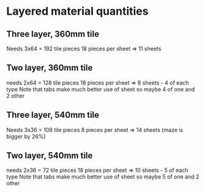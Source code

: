 # Layered material quantities

## Three layer, 360mm tile
Needs 3x64 = 192 tile pieces
18 pieces per sheet => 11 sheets


## Two layer, 360mm tile
needs 2x64 = 128 tile pieces
18 pieces per sheet => 8 sheets - 4 of each type
Note that tabs make much better use of sheet so maybe 4 of one and 2 other


## Three layer, 540mm tile
Needs 3x36 = 108 tile pieces
8 pieces per sheet => 14 sheets (maze is bigger by 26%)

## Two layer, 540mm tile
needs 2x36 = 72 tile pieces
18 pieces per sheet => 10 sheets - 5 of each type
Note that tabs make much better use of sheet so maybe 5 of one and 2 other

